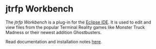 # jtrfp Workbench

The *jtrfp Workbench* is a plug-in for the [Eclipse IDE](http://www.eclipse.org/).
It is used to edit and view files from the popular Terminal Reality games like Monster Truck Madness or their newest 
addition Ghostbusters.

Read documentation and installation notes [here](https://github.com/jtrfp/jtrfp-workbench/wiki).
